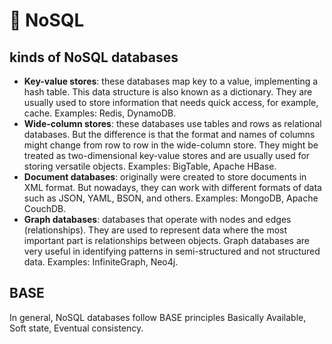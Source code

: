 # 📖 NoSQL

## kinds of NoSQL databases

- **Key-value stores**: these databases map key to a value, implementing a hash table. This data structure is also known as a dictionary. They are usually used to store information that needs quick access, for example, cache. 
  Examples: Redis, DynamoDB.
- **Wide-column stores**: these databases use tables and rows as relational databases. But the difference is that the format and names of columns might change from row to row in the wide-column store. They might be treated as two-dimensional key-value stores and are usually used for storing versatile objects. 
  Examples: BigTable, Apache HBase.
- **Document databases**: originally were created to store documents in XML format. But nowadays, they can work with different formats of data such as JSON, YAML, BSON, and others.
  Examples: MongoDB, Apache CouchDB.
- **Graph databases**: databases that operate with nodes and edges (relationships). They are used to represent data where the most important part is relationships between objects. Graph databases are very useful in identifying patterns in semi-structured and not structured data. 
  Examples: InfiniteGraph, Neo4j.

## BASE

In general, NoSQL databases follow BASE principles
Basically Available, Soft state,  Eventual consistency.
